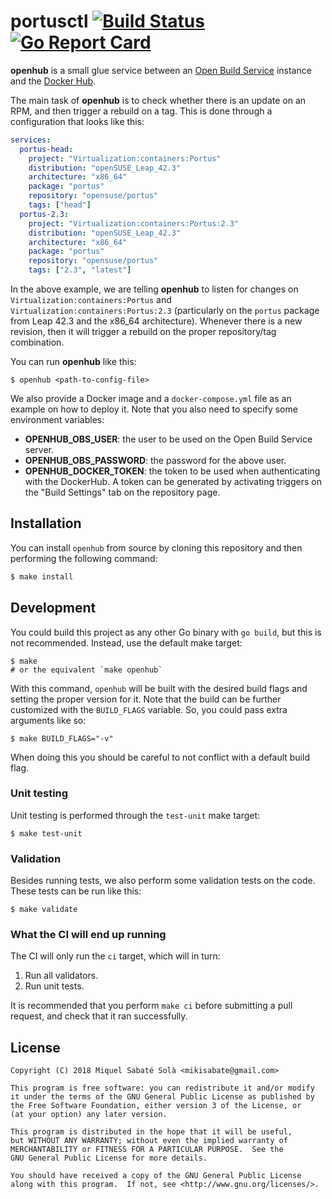 # portusctl [![Build Status](https://travis-ci.org/mssola/openhub.svg?branch=master)](https://travis-ci.org/mssola/openhub) [![Go Report Card](https://goreportcard.com/badge/github.com/mssola/openhub)](https://goreportcard.com/report/github.com/mssola/openhub)

**openhub** is a small glue service between an [Open Build
Service](https://openbuildservice.org/) instance and the [Docker
Hub](https://hub.docker.com/).

The main task of **openhub** is to check whether there is an update on an RPM,
and then trigger a rebuild on a tag. This is done through a configuration that
looks like this:

```yml
services:
  portus-head:
    project: "Virtualization:containers:Portus"
    distribution: "openSUSE_Leap_42.3"
    architecture: "x86_64"
    package: "portus"
    repository: "opensuse/portus"
    tags: ["head"]
  portus-2.3:
    project: "Virtualization:containers:Portus:2.3"
    distribution: "openSUSE_Leap_42.3"
    architecture: "x86_64"
    package: "portus"
    repository: "opensuse/portus"
    tags: ["2.3", "latest"]
```

In the above example, we are telling **openhub** to listen for changes on
`Virtualization:containers:Portus` and `Virtualization:containers:Portus:2.3`
(particularly on the `portus` package from Leap 42.3 and the x86_64
architecture). Whenever there is a new revision, then it will trigger a rebuild
on the proper repository/tag combination.

You can run **openhub** like this:

```
$ openhub <path-to-config-file>
```

We also provide a Docker image and a `docker-compose.yml` file as an example on
how to deploy it. Note that you also need to specify some environment variables:

- **OPENHUB_OBS_USER**: the user to be used on the Open Build Service server.
- **OPENHUB_OBS_PASSWORD**: the password for the above user.
- **OPENHUB_DOCKER_TOKEN**: the token to be used when authenticating with the
  DockerHub. A token can be generated by activating triggers on the "Build
  Settings" tab on the repository page.

## Installation

You can install `openhub` from source by cloning this repository and then
performing the following command:

```bash
$ make install
```

## Development

You could build this project as any other Go binary with `go build`, but this is
not recommended. Instead, use the default make target:

```
$ make
# or the equivalent `make openhub`
```

With this command, `openhub` will be built with the desired build flags and
setting the proper version for it. Note that the build can be further customized
with the `BUILD_FLAGS` variable. So, you could pass extra arguments like so:

```
$ make BUILD_FLAGS="-v"
```

When doing this you should be careful to not conflict with a default build flag.

### Unit testing

Unit testing is performed through the `test-unit` make target:

```
$ make test-unit
```

### Validation

Besides running tests, we also perform some validation tests on the code. These
tests can be run like this:

```
$ make validate
```

### What the CI will end up running

The CI will only run the `ci` target, which will in turn:

1. Run all validators.
2. Run unit tests.

It is recommended that you perform `make ci` before submitting a pull request,
and check that it ran successfully.

## License

```
Copyright (C) 2018 Miquel Sabaté Solà <mikisabate@gmail.com>

This program is free software: you can redistribute it and/or modify
it under the terms of the GNU General Public License as published by
the Free Software Foundation, either version 3 of the License, or
(at your option) any later version.

This program is distributed in the hope that it will be useful,
but WITHOUT ANY WARRANTY; without even the implied warranty of
MERCHANTABILITY or FITNESS FOR A PARTICULAR PURPOSE.  See the
GNU General Public License for more details.

You should have received a copy of the GNU General Public License
along with this program.  If not, see <http://www.gnu.org/licenses/>.
```

